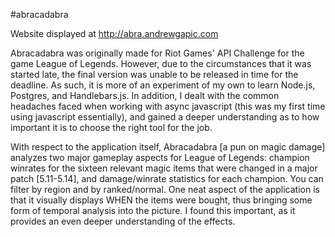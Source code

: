 #abracadabra

Website displayed at http://abra.andrewgapic.com 

Abracadabra was originally made for Riot Games' API Challenge for the game League of Legends. However, due to the circumstances that it was started late, the final version was unable to be released in time for the deadline. As such, it is more of an experiment of my own to learn Node.js, Postgres, and Handlebars.js. In addition, I dealt with the common headaches faced when working with async javascript (this was my first time using javascript essentially), and gained a deeper understanding as to how important it is to choose the right tool for the job. 

With respect to the application itself, Abracadabra [a pun on magic damage] analyzes two major gameplay aspects for League of Legends: champion winrates for the sixteen relevant magic items that were changed in a major patch [5.11-5.14], and damage/winrate statistics for each champion. You can filter by region and by ranked/normal. One neat aspect of the application is that it visually displays WHEN the items were bought, thus bringing some form of temporal analysis into the picture. I found this important, as it provides an even deeper understanding of the effects.
